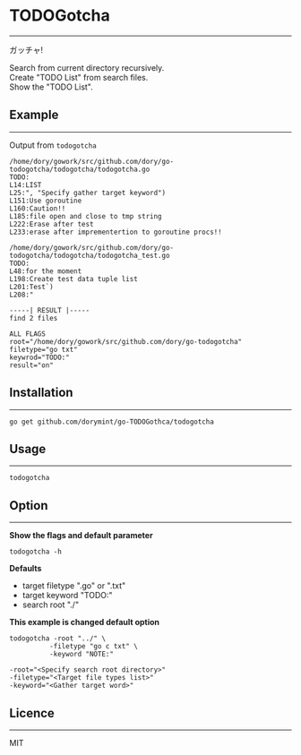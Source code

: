 # TODOGotcha
---
ガッチャ!  

Search from current directory recursively.  
Create "TODO List" from search files.  
Show the "TODO List".  

## Example
---
Output from ```todogotcha```  
```
/home/dory/gowork/src/github.com/dory/go-todogotcha/todogotcha/todogotcha.go
TODO:
L14:LIST
L25:", "Specify gather target keyword")
L151:Use goroutine
L160:Caution!!
L185:file open and close to tmp string
L222:Erase after test
L233:erase after imprementertion to goroutine procs!!

/home/dory/gowork/src/github.com/dory/go-todogotcha/todogotcha/todogotcha_test.go
TODO:
L48:for the moment
L198:Create test data tuple list
L201:Test`)
L208:"

-----| RESULT |-----
find 2 files

ALL FLAGS
root="/home/dory/gowork/src/github.com/dory/go-todogotcha"
filetype="go txt"
keywrod="TODO:"
result="on"
```

## Installation
---
```
go get github.com/dorymint/go-TODOGothca/todogotcha
```

## Usage
---
```
todogotcha
```

## Option
---
**Show the flags and default parameter**
```
todogotcha -h
```

**Defaults**
 - target filetype ".go" or ".txt"
 - target keyword "TODO:"
 - search root "./"

**This example is changed default option**
```
todogotcha -root "../" \
          -filetype "go c txt" \
          -keyword "NOTE:"
```

```
-root="<Specify search root directory>"
-filetype="<Target file types list>"
-keyword="<Gather target word>"
```

## Licence
---
MIT
